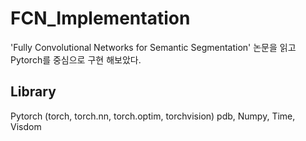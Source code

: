 # FCN_Implementation
'Fully Convolutional Networks for Semantic Segmentation' 논문을 읽고 Pytorch를 중심으로 구현 해보았다.

## Library
Pytorch (torch, torch.nn, torch.optim, torchvision)
pdb, Numpy, Time, Visdom